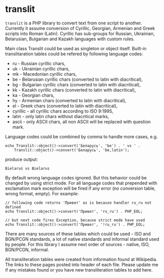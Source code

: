 translit
========

`translit` is a PHP library to convert text from one script to another.
Currently it assume conversion of Cyrillic, Georgian, Armenian and Greek
scripts into Roman (Latin). Cyrillic has sub-groups for Russian, Ukrainian,
Belarusian, Bulgarian and Kazakh languages with custom rules.

Main class Translit could be used as singleton or object itself. Built-in
translitaration tables could be refered by following language codes:
* ru - Russian cyrillic chars,
* uk - Ukrainian cyrillic chars,
* mk - Macedonian cyrillic chars,
* be - Belarusian cyrillic chars (converted to latin with diacritical),
* bg - Bulgarian cyrillic chars (converted to latin with diacritical),
* kk - Kazakh cyrillic chars (converted to latin with diacritical),
* ka - Georgian chars,
* hy - Armenian chars (converted to latin with diacritical),
* el - Greek chars (converted to latin with diacritical),
* cyrillic - all cyrillic chars according to ISO 9:1995,
* latin - only latin chars without diacritical marks,
* ascii - only ASCII chars, all non ASCII will be replaced with question mark.

Language codes could be combined by comma to handle more cases, e.g.

    echo Translit::object()->convert('Беларусь', 'be') . ' vs ' .
        Translit::object()->convert('Беларусь', 'be,latin');

produce output:

    Bielaruś vs Bielarus

By default wrong language codes ignored. But this behavior could be changed by
using strict mode. For all language codes that prepended with exclamation mark
exception will be fired if any error (no conversion table, wrong format, empty).
For example:

    // following code returns 'Привет' as is because handler ru_ru not defined
    echo Translit::object()->convert('Привет', 'ru_ru') . PHP_EOL;

    // but next code fires Exception, because strict mode have used
    echo Translit::object()->convert('Привет', '!ru_ru') . PHP_EOL;

There are many sources of these tables which could be used - ISO and BGN/PCGN
standards, a lot of native standards and informal standard used by people.
For this library I assume next order of sources - native, ISO, BGN/PCGN,
informal.

All transliteration tables were created from information found at Wikipedia. The
links to these pages posted into header of each file. Please update me if any
mistakes found or you have new transliteration tables to add here.
